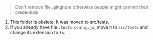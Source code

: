 > Don't remove file .gitignore otherwise people might commit their credentials

1. This folder is obslete. It was moved to src/tests.
2. If you already have file `.tests-config.js`, move it to `src/tests` and change its extension to `ts`.
